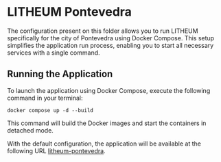 # LITHEUM Pontevedra

The configuration present on this folder allows you to run LITHEUM specifically for the city of Pontevedra using Docker Compose. This setup simplifies the application run process, enabling you to start all necessary services with a single command.


## Running the Application
To launch the application using Docker Compose, execute the following command in your terminal:
```
docker compose up -d --build
```
This command will build the Docker images and start the containers in detached mode.

With the default configuration, the application will be available at the following URL [litheum-pontevedra](http://localhost:1234/pontevedra/demo).